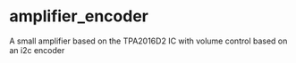 # amplifier_encoder
A small amplifier based on the TPA2016D2 IC with volume control based on an i2c encoder
